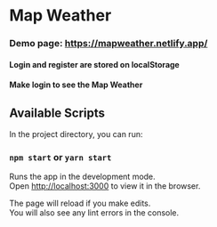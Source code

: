 # Map Weather

### Demo page: https://mapweather.netlify.app/
#### Login and register are stored on localStorage
#### Make login to see the Map Weather

## Available Scripts

In the project directory, you can run:

### `npm start` or `yarn start`

Runs the app in the development mode.\
Open [http://localhost:3000](http://localhost:3000) to view it in the browser.

The page will reload if you make edits.\
You will also see any lint errors in the console.